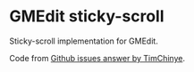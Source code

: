 # GMEdit sticky-scroll

Sticky-scroll implementation for GMEdit.

Code from [Github issues answer by TimChinye](https://github.com/ajaxorg/ace/issues/5341).